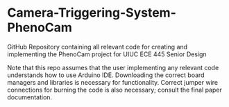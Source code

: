 # Camera-Triggering-System-PhenoCam
GitHub Repository containing all relevant code for creating and implementing the PhenoCam project for UIUC ECE 445 Senior Design

Note that this repo assumes that the user implementing any relevant code understands how to use Arduino IDE. 
Downloading the correct board managers and libraries is necessary for functionality. 
Correct jumper wire connections for burning the code is also necessary; consult the final paper documentation.
